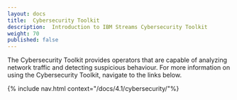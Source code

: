```yaml
---
layout: docs
title:  Cybersecurity Toolkit
description:  Introduction to IBM Streams Cybersecurity Toolkit
weight: 70
published: false
---
```


The Cybersecurity Toolkit provides operators that are capable of analyzing network traffic and detecting suspicious behaviour. For more information on using the Cybersecurity Toolkit, navigate to the links below.

{% include nav.html context="/docs/4.1/cybersecurity/"%}
